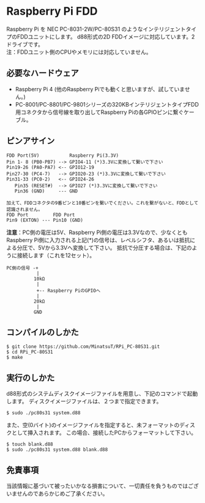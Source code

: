 # Raspberry Pi FDD
Raspberry Pi を NEC PC-8031-2W/PC-80S31 のようなインテリジェントタイプのFDDユニットにします。
d88形式の2D FDDイメージに対応しています。2ドライブです。  
注：FDDユニット側のCPUやメモリには対応していません。

## 必要なハードウェア
- Raspberry Pi 4 (他のRaspberry Piでも動くと思いますが、試していません。)
- PC-8001/PC-8801/PC-9801シリーズの320KBインテリジェントタイプFDD用コネクタから信号線を取り出してRaspberry Piの各GPIOピンに繋ぐケーブル。

## ピンアサイン
```
FDD Port(5V)           Raspberry Pi(3.3V)
Pin 1- 8 (PB0-PB7) --> GPIO4-11 (*)3.3Vに変換して繋いで下さい
Pin19-26 (PA0-PA7) <-- GPIO12-19
Pin27-30 (PC4-7)   --> GPIO20-23 (*)3.3Vに変換して繋いで下さい
Pin31-33 (PC0-2)   <-- GPIO24-26
   Pin35 (RESET#)  --> GPIO27 (*)3.3Vに変換して繋いで下さい
   Pin36 (GND)     --- GND

加えて、FDDコネクタの9番ピンと10番ピンを繋いでください。これを繋がないと、FDDとして認識されません。
FDD Port         FDD Port
Pin9 (EXTON) --- Pin10 (GND)
```
**注意**：PC側の電圧は5V、Raspberry Pi側の電圧は3.3Vなので、少なくともRaspberry Pi側に入力される上記(\*)の信号は、レベルシフタ、あるいは抵抗による分圧で、5Vから3.3Vへ変換して下さい。
抵抗で分圧する場合は、下記のように接続します（これを12セット）。
```
PC側の信号 -+
           |
          10kΩ
           |
           +-- Raspberry PiのGPIOへ
           |
          20kΩ
           |
          GND
```

## コンパイルのしかた
```
$ git clone https://github.com/MinatsuT/RPi_PC-80S31.git
$ cd RPi_PC-80S31
$ make
```

## 実行のしかた
d88形式のシステムディスクイメージファイルを用意し、下記のコマンドで起動します。
ディスクイメージファイルは、２つまで指定できます。
```
$ sudo ./pc80s31 system.d88
```

また、空(0バイト)のイメージファイルを指定すると、未フォーマットのディスクとして挿入されます。
この場合、接続したPCからフォーマットして下さい。
```
$ touch blank.d88
$ sudo ./pc80s31 system.d88 blank.d88
```

## 免責事項
当該情報に基づいて被ったいかなる損害について、一切責任を負うものではございませんのであらかじめご了承ください。